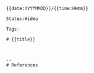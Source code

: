 		{{date:YYYYMMDD}}/{{time:HHmm}}

		Status:#idea
		
		Tags:

		# {{title}}



		--
		# References
		